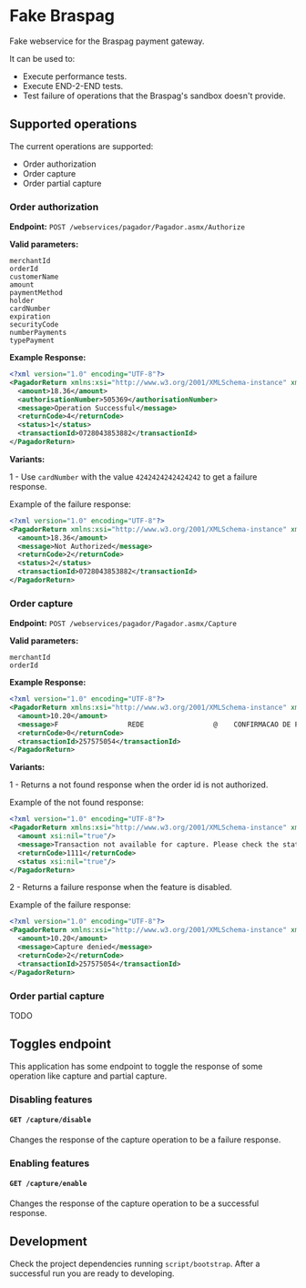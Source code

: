 # Fake Braspag

Fake webservice for the Braspag payment gateway.

It can be used to:

* Execute performance tests.
* Execute END-2-END tests.
* Test failure of operations that the Braspag's sandbox doesn't provide.

## Supported operations

The current operations are supported:

* Order authorization
* Order capture
* Order partial capture

### Order authorization

**Endpoint:** `POST /webservices/pagador/Pagador.asmx/Authorize`

**Valid parameters:**

```
merchantId
orderId
customerName
amount
paymentMethod
holder
cardNumber
expiration
securityCode
numberPayments
typePayment
```

**Example Response:**

```xml
<?xml version="1.0" encoding="UTF-8"?>
<PagadorReturn xmlns:xsi="http://www.w3.org/2001/XMLSchema-instance" xmlns:xsd="http://www.w3.org/2001/XMLSchema" xmlns="https://www.pagador.com.br/webservice/pagador">
  <amount>18.36</amount>
  <authorisationNumber>505369</authorisationNumber>
  <message>Operation Successful</message>
  <returnCode>4</returnCode>
  <status>1</status>
  <transactionId>0728043853882</transactionId>
</PagadorReturn>
```

**Variants:**

1 - Use `cardNumber` with the value `4242424242424242` to get a failure response.

Example of the failure response:

```xml
<?xml version="1.0" encoding="UTF-8"?>
<PagadorReturn xmlns:xsi="http://www.w3.org/2001/XMLSchema-instance" xmlns:xsd="http://www.w3.org/2001/XMLSchema" xmlns="https://www.pagador.com.br/webservice/pagador">
  <amount>18.36</amount>
  <message>Not Authorized</message>
  <returnCode>2</returnCode>
  <status>2</status>
  <transactionId>0728043853882</transactionId>
</PagadorReturn>
```

### Order capture

**Endpoint:** `POST /webservices/pagador/Pagador.asmx/Capture`

**Valid parameters:**

```
merchantId
orderId
```

**Example Response:**

```xml
<?xml version="1.0" encoding="UTF-8"?>
<PagadorReturn xmlns:xsi="http://www.w3.org/2001/XMLSchema-instance" xmlns:xsd="http://www.w3.org/2001/XMLSchema" xmlns="https://www.pagador.com.br/webservice/pagador">
  <amount>10.20</amount>
  <message>F                 REDE                 @    CONFIRMACAO DE PRE-AUTORIZACAO    @COMPR:257575054    VALOR:        10.20@ESTAB:040187624 DINDA COM BR          @24.07.14-16:27:33 TERM:RO128278/528374@AUTORIZACAO EMISSOR: 642980           @CODIGO PRE-AUTORIZACAO: 52978         @CARTAO: xxxxxxxxxxxx1111              @     RECONHECO E PAGAREI A DIVIDA     @          AQUI REPRESENTADA           @@@     ____________________________     @@</message>
  <returnCode>0</returnCode>
  <transactionId>257575054</transactionId>
</PagadorReturn>
```

**Variants:**

1 - Returns a not found response when the order id is not authorized.

Example of the not found response:

```xml
<?xml version="1.0" encoding="UTF-8"?>
<PagadorReturn xmlns:xsi="http://www.w3.org/2001/XMLSchema-instance" xmlns:xsd="http://www.w3.org/2001/XMLSchema" xmlns="https://www.pagador.com.br/webservice/pagador">
  <amount xsi:nil="true"/>
  <message>Transaction not available for capture. Please check the status of this transaction.</message>
  <returnCode>1111</returnCode>
  <status xsi:nil="true"/>
</PagadorReturn>
```

2 - Returns a failure response when the feature is disabled.

Example of the failure response:

```xml
<?xml version="1.0" encoding="UTF-8"?>
<PagadorReturn xmlns:xsi="http://www.w3.org/2001/XMLSchema-instance" xmlns:xsd="http://www.w3.org/2001/XMLSchema" xmlns="https://www.pagador.com.br/webservice/pagador">
  <amount>10.20</amount>
  <message>Capture denied</message>
  <returnCode>2</returnCode>
  <transactionId>257575054</transactionId>
</PagadorReturn>
```

### Order partial capture

TODO

## Toggles endpoint

This application has some endpoint to toggle the response of some operation like capture and partial
capture.

### Disabling features

#### `GET /capture/disable`

Changes the response of the capture operation to be a failure response.

### Enabling features

#### `GET /capture/enable`

Changes the response of the capture operation to be a successful response.

## Development

Check the project dependencies running `script/bootstrap`. After a successful run you are ready
to developing.
